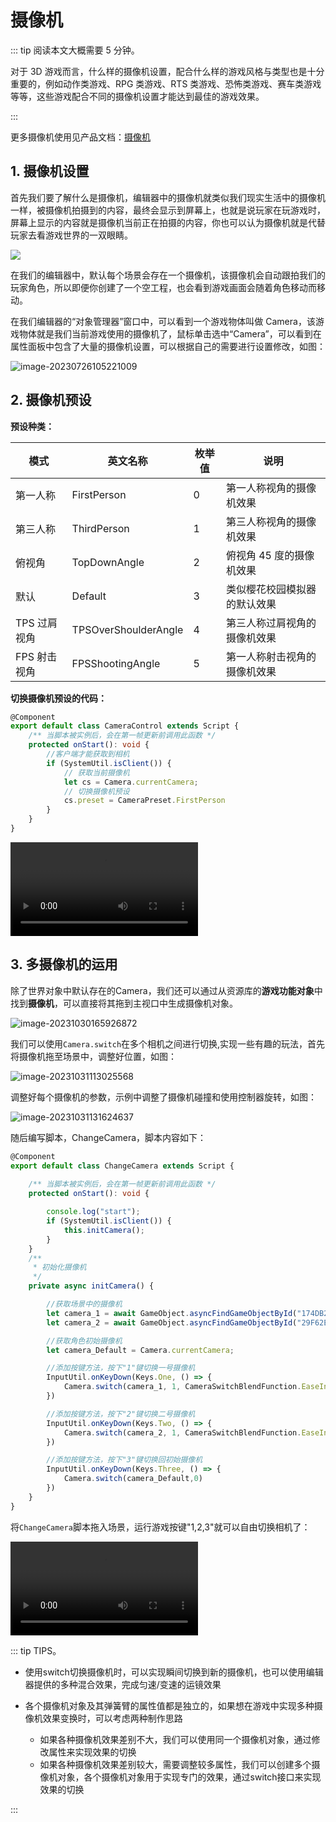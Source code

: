 # 摄像机

::: tip 阅读本文大概需要 5 分钟。

对于 3D 游戏而言，什么样的摄像机设置，配合什么样的游戏风格与类型也是十分重要的，例如动作类游戏、RPG 类游戏、RTS 类游戏、恐怖类游戏、赛车类游戏等等，这些游戏配合不同的摄像机设置才能达到最佳的游戏效果。

:::

更多摄像机使用见产品文档：[摄像机](https://docs.ark.online/WorldObjects/Camera.html)

## 1. 摄像机设置

首先我们要了解什么是摄像机，编辑器中的摄像机就类似我们现实生活中的摄像机一样，被摄像机拍摄到的内容，最终会显示到屏幕上，也就是说玩家在玩游戏时，屏幕上显示的内容就是摄像机当前正在拍摄的内容，你也可以认为摄像机就是代替玩家去看游戏世界的一双眼睛。

![](https://wstatic-a1.233leyuan.com/productdocs/static/boxcnJkfKpfb61XpjYx09adZieg.png)

在我们的编辑器中，默认每个场景会存在一个摄像机，该摄像机会自动跟拍我们的玩家角色，所以即便你创建了一个空工程，也会看到游戏画面会随着角色移动而移动。

在我们编辑器的“对象管理器”窗口中，可以看到一个游戏物体叫做 Camera，该游戏物体就是我们当前游戏使用的摄像机了，鼠标单击选中“Camera”，可以看到在属性面板中包含了大量的摄像机设置，可以根据自己的需要进行设置修改，如图：

![image-20230726105221009](https://arkimg.ark.online/image-20230726105221009.png)



## 2. 摄像机预设

**预设种类：**

| 模式         | 英文名称             | 枚举值 | 说明                         |
| ------------ | -------------------- | ------ | ---------------------------- |
| 第一人称     | FirstPerson          | 0      | 第一人称视角的摄像机效果     |
| 第三人称     | ThirdPerson          | 1      | 第三人称视角的摄像机效果     |
| 俯视角       | TopDownAngle         | 2      | 俯视角 45 度的摄像机效果     |
| 默认         | Default              | 3      | 类似樱花校园模拟器的默认效果 |
| TPS 过肩视角 | TPSOverShoulderAngle | 4      | 第三人称过肩视角的摄像机效果 |
| FPS 射击视角 | FPSShootingAngle     | 5      | 第一人称射击视角的摄像机效果 |

**切换摄像机预设的代码：**

```typescript
@Component
export default class CameraControl extends Script {
    /** 当脚本被实例后，会在第一帧更新前调用此函数 */
    protected onStart(): void {
        //客户端才能获取到相机
        if (SystemUtil.isClient()) {
            // 获取当前摄像机
            let cs = Camera.currentCamera;
            // 切换摄像机预设
            cs.preset = CameraPreset.FirstPerson
        }
    }
}
```

<video controls src="https://cdn.233xyx.com/1681124470620_938.mp4"></video>



## 3. 多摄像机的运用

除了世界对象中默认存在的Camera，我们还可以通过从资源库的**游戏功能对象**中找到**摄像机**，可以直接将其拖到主视口中生成摄像机对象。

![image-20231030165926872](https://arkimg.ark.online/image-20231030165926872.webp)

我们可以使用`Camera.switch`在多个相机之间进行切换,实现一些有趣的玩法，首先将摄像机拖至场景中，调整好位置，如图：

![image-20231031113025568](https://arkimg.ark.online/image-20231031113025568.webp)

调整好每个摄像机的参数，示例中调整了摄像机碰撞和使用控制器旋转，如图：

![image-20231031131624637](https://arkimg.ark.online/image-20231031131624637.webp)

随后编写脚本，ChangeCamera，脚本内容如下：

```typescript
@Component
export default class ChangeCamera extends Script {
    
    /** 当脚本被实例后，会在第一帧更新前调用此函数 */
    protected onStart(): void {

        console.log("start");
        if (SystemUtil.isClient()) {
            this.initCamera();
        }
    }
    /**
     * 初始化摄像机
     */
    private async initCamera() {

        //获取场景中的摄像机
        let camera_1 = await GameObject.asyncFindGameObjectById("174DB24A") as Camera;
        let camera_2 = await GameObject.asyncFindGameObjectById("29F62ED8") as Camera;

        //获取角色初始摄像机
        let camera_Default = Camera.currentCamera;

        //添加按键方法，按下"1"键切换一号摄像机
        InputUtil.onKeyDown(Keys.One, () => {
            Camera.switch(camera_1, 1, CameraSwitchBlendFunction.EaseInOut,5)
        })

        //添加按键方法，按下"2"键切换二号摄像机
        InputUtil.onKeyDown(Keys.Two, () => {
            Camera.switch(camera_2, 1, CameraSwitchBlendFunction.EaseInOut, 5)
        })

        //添加按键方法，按下"3"键切换回初始摄像机
        InputUtil.onKeyDown(Keys.Three, () => {
            Camera.switch(camera_Default,0)
        })
    }
}
```

将`ChangeCamera`脚本拖入场景，运行游戏按键"1,2,3"就可以自由切换相机了：

<video controls src="https://arkimg.ark.online/027MoreCamera1.mp4"></video>



::: tip TIPS。

- 使用switch切换摄像机时，可以实现瞬间切换到新的摄像机，也可以使用编辑器提供的多种混合效果，完成匀速/变速的运镜效果

- 各个摄像机对象及其弹簧臂的属性值都是独立的，如果想在游戏中实现多种摄像机效果变换时，可以考虑两种制作思路
  - 如果各种摄像机效果差别不大，我们可以使用同一个摄像机对象，通过修改属性来实现效果的切换
  - 如果各种摄像机效果差别较大，需要调整较多属性，我们可以创建多个摄像机对象，各个摄像机对象用于实现专门的效果，通过switch接口来实现效果的切换

:::